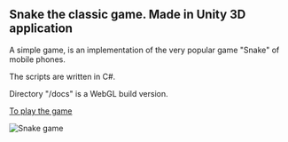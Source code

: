 ## Snake the classic game. Made in Unity 3D application
A simple game, is an implementation of the very popular game "Snake" of mobile phones.

The scripts are written in C#.

Directory "/docs" is a WebGL build version.

[To play the game](https://lytves.github.io/snake-unity/)

![Snake game](https://github.com/lytves/snake-unity/raw/master/Assets/Textures/snakeUnity.jpg "Snake game")
